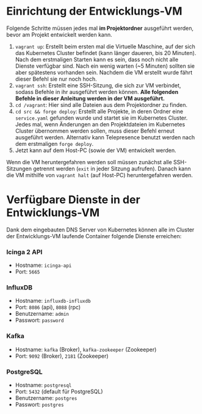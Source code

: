 # Einrichtung der Entwicklungs-VM
Folgende Schritte müssen jedes mal **im Projektordner** ausgeführt werden, bevor am Projekt entwickelt werden kann.

1. `vagrant up`: Erstellt beim ersten mal die Virtuelle Maschine, auf der sich das Kubernetes Cluster befindet (kann länger daueren, bis 20 Minuten). Nach dem erstmaligen Starten kann es sein, dass noch nicht alle Dienste verfügbar sind. Nach ein wenig warten (~5 Minuten) sollten sie aber spätestens vorhanden sein. Nachdem die VM erstellt wurde fährt dieser Befehl sie nur noch hoch.
2. `vagrant ssh`: Erstellt eine SSH-Sitzung, die sich zur VM verbindet, sodass Befehle in ihr ausgeführt werden können. **Alle folgenden Befehle in dieser Anleitung werden in der VM ausgeführt.**
3. `cd /vagrant`: Hier sind alle Dateien aus dem Projektordner zu finden.
4. `cd src && forge deploy`: Erstellt alle Projekte, in deren Ordner eine `service.yaml` gefunden wurde und startet sie im Kubernetes Cluster. Jedes mal, wenn Änderungen an den Projektdateien im Kubernetes Cluster übernommen werden sollen, muss dieser Befehl erneut ausgeführt werden. Alternativ kann Telepresence benutzt werden nach dem erstmaligen `forge deploy`.
5. Jetzt kann auf dem Host-PC (sowie der VM) entwickelt werden.

Wenn die VM heruntergefahren werden soll müssen zunächst alle SSH-Sitzungen getrennt werden (`exit` in jeder Sitzung aufrufen). Danach kann die VM mithilfe von `vagrant halt` (auf Host-PC) heruntergefahren werden.


# Verfügbare Dienste in der Entwicklungs-VM
Dank dem eingebauten DNS Server von Kubernetes können alle im Cluster der Entwicklungs-VM laufende Container folgende Dienste erreichen:

### Icinga 2 API
* Hostname: `icinga-api`
* Port: `5665`

### InfluxDB
* Hostname: `influxdb-influxdb`
* Port: `8086` (api), `8088` (rpc)
* Benutzername: `admin`
* Passwort: `password`

### Kafka
* Hostname: `kafka` (Broker), `kafka-zookeeper` (Zookeeper)
* Port: `9092` (Broker), `2181` (Zookeeper)

### PostgreSQL
* Hostname: `postgresql`
* Port: `5432` (default für PostgreSQL)
* Benutzername: `postgres`
* Passwort: `postgres`
